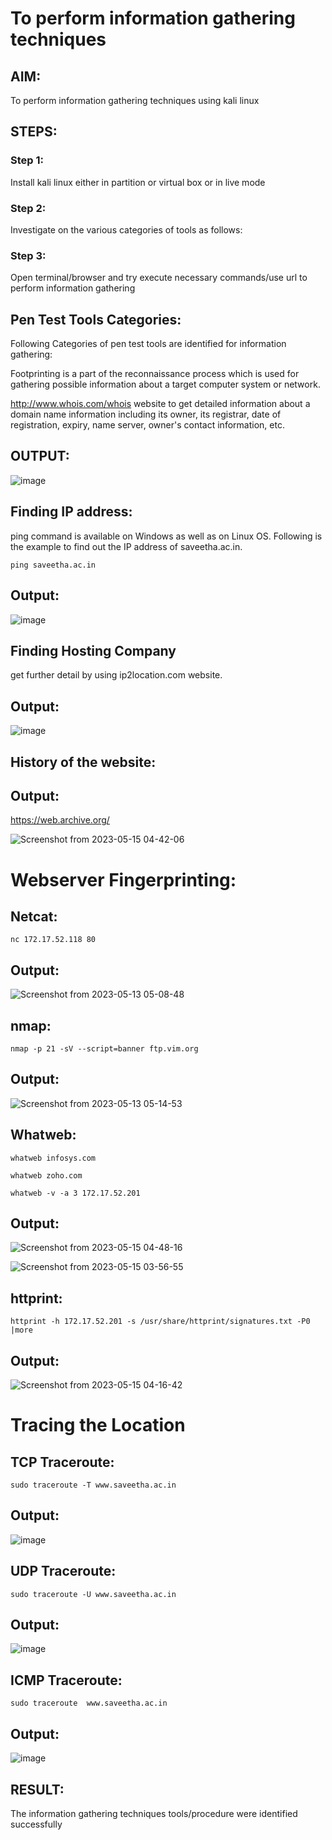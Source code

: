 # To perform information gathering techniques

## AIM:

To perform information gathering techniques using kali linux 

## STEPS:

### Step 1:

Install kali linux either in partition or virtual box or in live mode

### Step 2:

Investigate on the various categories of tools as follows:

### Step 3:
Open terminal/browser and try execute necessary commands/use url to perform information gathering

## Pen Test Tools Categories:  

Following Categories of pen test tools are identified for information gathering:

Footprinting is a part of the reconnaissance process which is used for gathering possible information about a target computer system or network.

http://www.whois.com/whois website to get detailed information about a domain name information including its owner, its registrar, date of registration, expiry, name server, owner's contact information, etc.


## OUTPUT:

![image](https://github.com/Bhargava-123/InformationGathering/assets/85554376/3f33b34f-3f5e-42ab-8dbf-ef42991af016)





## Finding IP address:
ping command is available on Windows as well as on Linux OS. Following is the example to find out the IP address of saveetha.ac.in.
```
ping saveetha.ac.in
```
## Output:

![image](https://github.com/Bhargava-Shankar/InformationGathering/assets/85554376/c7abceda-7e1e-42e6-b917-fea4c09eeeca)



## Finding Hosting Company
get further detail by using ip2location.com website.
## Output:

![image](https://github.com/Bhargava-Shankar/InformationGathering/assets/85554376/f6c86cf9-907d-4138-89cd-309ad5148438)




## History of the website:
## Output:
https://web.archive.org/


![Screenshot from 2023-05-15 04-42-06](https://github.com/A-Thiyagarajan/InformationGathering/assets/118707693/192a1d85-246e-45ad-bcd0-0a70e209c601)




# Webserver Fingerprinting:

## Netcat:
```
nc 172.17.52.118 80
```
## Output:


![Screenshot from 2023-05-13 05-08-48](https://github.com/A-Thiyagarajan/InformationGathering/assets/118707693/7c38b307-51d1-45b5-85ec-751ed930ba9b)


## nmap:
```
nmap -p 21 -sV --script=banner ftp.vim.org
```
## Output:

![Screenshot from 2023-05-13 05-14-53](https://github.com/A-Thiyagarajan/InformationGathering/assets/118707693/4631c0fd-1296-4c74-82fa-8950c48c5a61)



## Whatweb:
```
whatweb infosys.com
```
```
whatweb zoho.com
```
```
whatweb -v -a 3 172.17.52.201
```
## Output:

![Screenshot from 2023-05-15 04-48-16](https://github.com/A-Thiyagarajan/InformationGathering/assets/118707693/ab6e52ed-b1c2-4c7c-b4cb-edc75d6de5e6)

![Screenshot from 2023-05-15 03-56-55](https://github.com/A-Thiyagarajan/InformationGathering/assets/118707693/3daa0d6f-df5d-4571-bf8b-c2fe63bbc3cc)


## httprint:
```
httprint -h 172.17.52.201 -s /usr/share/httprint/signatures.txt -P0 |more
```
## Output:

![Screenshot from 2023-05-15 04-16-42](https://github.com/A-Thiyagarajan/InformationGathering/assets/118707693/a70e6db5-d324-4bee-80f9-9dfdf9b37338)




# Tracing the Location
## TCP Traceroute:
```
sudo traceroute -T www.saveetha.ac.in
```
## Output:


![image](https://github.com/Bhargava-Shankar/InformationGathering/assets/85554376/ba3aac42-e175-4245-997a-592ae7b9c4b1)




## UDP Traceroute:
```
sudo traceroute -U www.saveetha.ac.in
```
## Output:


![image](https://github.com/Bhargava-Shankar/InformationGathering/assets/85554376/05f25ead-1322-42fa-8e1b-a1c211effdc1)




## ICMP Traceroute:
```
sudo traceroute  www.saveetha.ac.in
```
## Output:

![image](https://github.com/Bhargava-Shankar/InformationGathering/assets/85554376/840d896a-2158-4979-8e8c-388f75d51e8b)




## RESULT:
The information gathering techniques tools/procedure were  identified successfully
